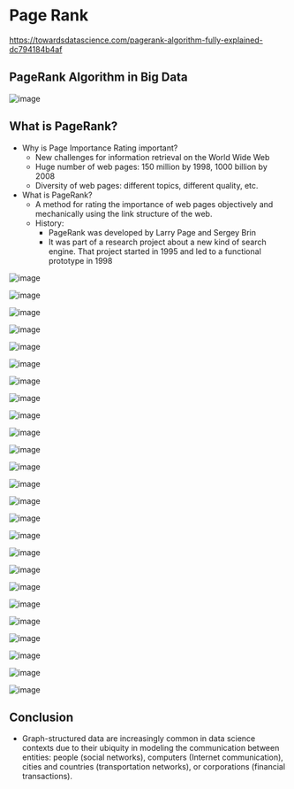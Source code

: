 # Page Rank

https://towardsdatascience.com/pagerank-algorithm-fully-explained-dc794184b4af

## PageRank Algorithm in Big Data

![image](../../media/Big-Data_Page-Rank-image1.jpg)

## What is PageRank?

- Why is Page Importance Rating important?
    - New challenges for information retrieval on the World Wide Web
    - Huge number of web pages: 150 million by 1998, 1000 billion by 2008
    - Diversity of web pages: different topics, different quality, etc.
- What is PageRank?
    - A method for rating the importance of web pages objectively and mechanically using the link structure of the web.
    - History:
        - PageRank was developed by Larry Page and Sergey Brin
        - It was part of a research project about a new kind of search engine. That project started in 1995 and led to a functional prototype in 1998

![image](../../media/Big-Data_Page-Rank-image2.jpg)

![image](../../media/Big-Data_Page-Rank-image3.jpg)

![image](../../media/Big-Data_Page-Rank-image4.jpg)

![image](../../media/Big-Data_Page-Rank-image5.jpg)

![image](../../media/Big-Data_Page-Rank-image6.jpg)

![image](../../media/Big-Data_Page-Rank-image7.jpg)

![image](../../media/Big-Data_Page-Rank-image8.jpg)

![image](../../media/Big-Data_Page-Rank-image9.jpg)

![image](../../media/Big-Data_Page-Rank-image10.jpg)

![image](../../media/Big-Data_Page-Rank-image11.jpg)

![image](../../media/Big-Data_Page-Rank-image12.jpg)

![image](../../media/Big-Data_Page-Rank-image13.jpg)

![image](../../media/Big-Data_Page-Rank-image14.jpg)

![image](../../media/Big-Data_Page-Rank-image15.jpg)

![image](../../media/Big-Data_Page-Rank-image16.jpg)

![image](../../media/Big-Data_Page-Rank-image17.jpg)

![image](../../media/Big-Data_Page-Rank-image18.jpg)

![image](../../media/Big-Data_Page-Rank-image19.jpg)

![image](../../media/Big-Data_Page-Rank-image20.jpg)

![image](../../media/Big-Data_Page-Rank-image21.jpg)

![image](../../media/Big-Data_Page-Rank-image22.jpg)

![image](../../media/Big-Data_Page-Rank-image23.jpg)

![image](../../media/Big-Data_Page-Rank-image24.jpg)

![image](../../media/Big-Data_Page-Rank-image25.jpg)

![image](../../media/Big-Data_Page-Rank-image26.jpg)

## Conclusion

- Graph-structured data are increasingly common in data science contexts due to their ubiquity in modeling the communication between entities: people (social networks), computers (Internet communication), cities and countries (transportation networks), or corporations (financial transactions).
